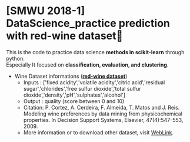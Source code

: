 # [SMWU 2018-1] DataScience_practice prediction with red-wine dataset🍷

This is the code to practice data science **methods in scikit-learn** through python.<br>
Especially It focused on **classification, evaluation, and clustering**.

* Wine Dataset informations ([**red-wine dataset**](https://github.com/SeoK106/-SMWU-2018-1-DataScience_practice-with-wine-data/blob/master/winequality-red.csv))
  - Inputs : ['fixed acidity','volatile acidity','citric acid','residual sugar','chlorides','free sulfur dioxide','total sulfur dioxide','density','pH','sulphates','alcohol'] 
  - Output : quality (score between 0 and 10)
  - Citation: P. Cortez, A. Cerdeira, F. Almeida, T. Matos and J. Reis.
Modeling wine preferences by data mining from physicochemical properties. In Decision Support Systems, Elsevier, 47(4):547-553, 2009.
  - More information or to download other dataset, visit [WebLink](http://archive.ics.uci.edu/ml/datasets/wine+quality).

